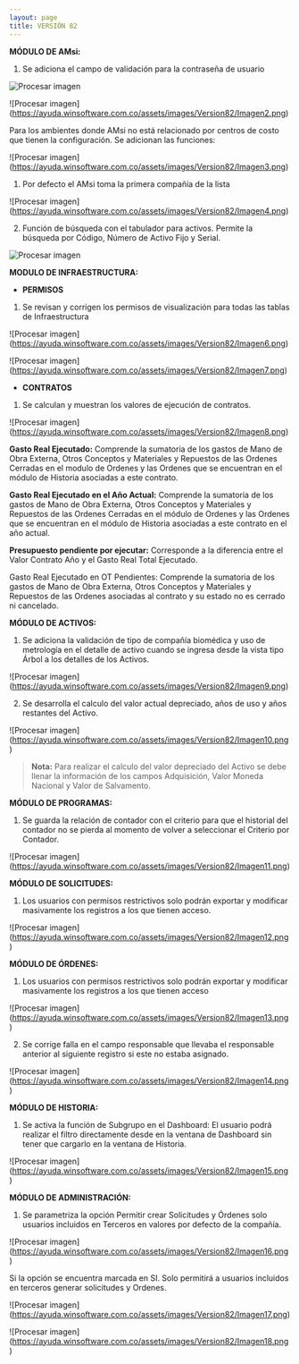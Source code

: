 ```yaml
---
layout: page
title: VERSIÓN 82
---
```

**MÓDULO DE AMsi:**

1. Se adiciona el campo de validación para la contraseña de usuario

![Procesar imagen](https://ayuda.winsoftware.com.co/assets/images/Version82/Imagen1.png)



![Procesar imagen]
(https://ayuda.winsoftware.com.co/assets/images/Version82/Imagen2.png)

Para los ambientes donde AMsi no está relacionado por centros de costo que tienen la configuración. Se adicionan las funciones:

![Procesar imagen]
(https://ayuda.winsoftware.com.co/assets/images/Version82/Imagen3.png)

1. Por defecto el AMsi toma la primera compañía de la lista

![Procesar imagen]
(https://ayuda.winsoftware.com.co/assets/images/Version82/Imagen4.png)


2. Función de búsqueda con el tabulador para activos. Permite la búsqueda por Código, Número de Activo Fijo y Serial.

![Procesar imagen](https://ayuda.winsoftware.com.co/assets/images/Version82/Imagen5.png)

**MODULO DE INFRAESTRUCTURA:**




- **PERMISOS**



1. Se revisan y corrigen los permisos de visualización para todas las tablas de Infraestructura

![Procesar imagen]
(https://ayuda.winsoftware.com.co/assets/images/Version82/Imagen6.png)

![Procesar imagen]
(https://ayuda.winsoftware.com.co/assets/images/Version82/Imagen7.png)

- **CONTRATOS**

1. Se calculan y muestran los valores de ejecución de contratos.

![Procesar imagen]
(https://ayuda.winsoftware.com.co/assets/images/Version82/Imagen8.png)

**Gasto Real Ejecutado:** Comprende la sumatoria de los gastos de Mano de Obra Externa, Otros Conceptos y Materiales y Repuestos de las Ordenes Cerradas en el modulo de Ordenes y las Ordenes que se encuentran en el módulo de Historia asociadas a este contrato.



**Gasto Real Ejecutado en el Año Actual:** Comprende la sumatoria de los gastos de Mano de Obra Externa, Otros Conceptos y Materiales y Repuestos de las Ordenes Cerradas en el módulo de Ordenes y las Ordenes que se encuentran en el módulo de Historia asociadas a este contrato en el año actual.



**Presupuesto pendiente por ejecutar:** Corresponde a la diferencia entre el Valor Contrato Año y el Gasto Real Total Ejecutado.

Gasto Real Ejecutado en OT Pendientes: Comprende la sumatoria de los gastos de Mano de Obra Externa, Otros Conceptos y Materiales y Repuestos de las Ordenes asociadas al contrato y su estado no es cerrado ni cancelado.



**MÓDULO DE ACTIVOS:**



1. Se adiciona la validación de tipo de compañía biomédica y uso de metrología en el detalle de activo cuando se ingresa desde la vista tipo Árbol a los detalles de los Activos.


![Procesar imagen]
(https://ayuda.winsoftware.com.co/assets/images/Version82/Imagen9.png)

2. Se desarrolla el calculo del valor actual depreciado, años de uso y años restantes del Activo. 

![Procesar imagen]
(https://ayuda.winsoftware.com.co/assets/images/Version82/Imagen10.png)



>**Nota:** Para realizar el calculo del valor depreciado del Activo se debe llenar la información de los campos Adquisición, Valor Moneda Nacional y Valor de Salvamento. 

**MÓDULO DE PROGRAMAS:**



1. Se guarda la relación de contador con el criterio para que el historial del contador no se pierda al momento de volver a seleccionar el Criterio por Contador.

![Procesar imagen]
(https://ayuda.winsoftware.com.co/assets/images/Version82/Imagen11.png)

**MÓDULO DE SOLICITUDES:**



1. Los usuarios con permisos restrictivos solo podrán exportar y modificar masivamente los registros a los que tienen acceso.



![Procesar imagen]
(https://ayuda.winsoftware.com.co/assets/images/Version82/Imagen12.png)


**MÓDULO DE ÓRDENES:**



1. Los usuarios con permisos restrictivos solo podrán exportar y modificar masivamente los registros a los que tienen acceso

![Procesar imagen]
(https://ayuda.winsoftware.com.co/assets/images/Version82/Imagen13.png)


2. Se corrige falla en el campo responsable que llevaba el responsable anterior al siguiente registro si este no estaba asignado.

![Procesar imagen]
(https://ayuda.winsoftware.com.co/assets/images/Version82/Imagen14.png)


**MÓDULO DE HISTORIA:**



1. Se activa la función de Subgrupo en el Dashboard: El usuario podrá realizar el filtro directamente desde en la ventana de Dashboard sin tener que cargarlo en la ventana de Historia.

![Procesar imagen]
(https://ayuda.winsoftware.com.co/assets/images/Version82/Imagen15.png)

**MÓDULO DE ADMINISTRACIÓN:**



1. Se parametriza la opción Permitir crear Solicitudes y Órdenes solo usuarios incluidos en Terceros en valores por defecto de la compañía.

![Procesar imagen]
(https://ayuda.winsoftware.com.co/assets/images/Version82/Imagen16.png)


Si la opción se encuentra marcada en SI. Solo permitirá a usuarios incluidos en terceros generar solicitudes y Ordenes.

![Procesar imagen]
(https://ayuda.winsoftware.com.co/assets/images/Version82/Imagen17.png)

![Procesar imagen]
(https://ayuda.winsoftware.com.co/assets/images/Version82/Imagen18.png)

















